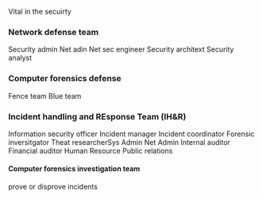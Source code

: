 Vital in the secuirty
### Network defense team

Security admin
Net adin
Net sec engineer
Security architext
Security analyst

### Computer forensics defense
Fence team
Blue team
### Incident handling and REsponse Team (IH&R)
Information security officer
Incident manager
Incident coordinator
Forensic inversitgator
Theat researcherSys Admin
Net Admin
Internal auditor
Financial auditor
Human Resource
Public relations


#### Computer forensics investigation team
prove or disprove incidents
